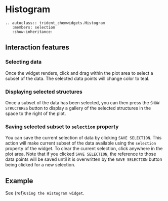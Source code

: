 # Histogram

```{eval-rst}
.. autoclass:: trident_chemwidgets.Histogram
   :members: selection
   :show-inheritance:
```

## Interaction features

### Selecting data
Once the widget renders, click and drag within the plot area to select a subset of the data.
The selected data points will change color to teal.

### Displaying selected structures
Once a subset of the data has been selected, you can then press the `SHOW STRUCTURES` button to display a gallery of the selected structures in the space to the right of the plot.

### Saving selected subset to `selection` property
You can save the current selection of data by clicking `SAVE SELECTION`.
This action will make current subset of the data available using the `selection` property of the widget.
To clear the current selection, click anywhere in the plot area.
Note that if you clicked `SAVE SELECTION`, the reference to those data points will be saved until it is overwritten by the `SAVE SELECTION` button being clicked for a new selection.

## Example
 
See {ref}`Using the Histogram widget`.